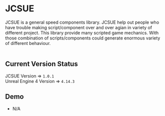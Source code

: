 # JCSUE #

JCSUE is a general speed components library. JCSUE 
help out people who have trouble making script/component over 
and over agian in variety of different project. This library 
provide many scripted game mechanics. With those combination 
of scripts/components could generate enormous variety of 
different behaviour.  <br/><br/>


## Current Version Status ##
JCSUE Version => `1.0.1`
<br/>
Unreal Engine 4 Version => `4.14.3`
<br/>


## Demo ##
* N/A
